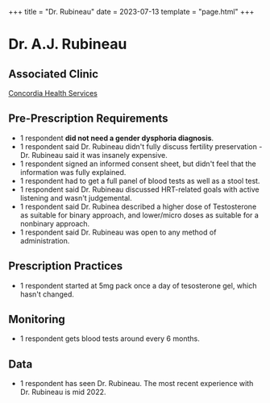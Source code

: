+++
title = "Dr. Rubineau"
date = 2023-07-13
template = "page.html"
+++

# Dr. A.J. Rubineau
 
## Associated Clinic
[Concordia Health Services](@/blog/clinics/concordia.md)
## Pre-Prescription Requirements
* 1 respondent **did not need a gender dysphoria diagnosis**.
* 1 respondent said Dr. Rubineau didn't fully discuss fertility preservation - Dr. Rubineau said it was insanely expensive.
* 1 respondent signed an informed consent sheet, but didn't feel that the information was fully explained.
* 1 respondent had to get a full panel of blood tests as well as a stool test.
* 1 respondent said Dr. Rubineau discussed HRT-related goals with active listening and wasn't judgemental.
* 1 respondent said Dr. Rubinea described a higher dose of Testosterone as suitable for binary approach, and lower/micro doses as suitable for a nonbinary approach.
* 1 respondent said Dr. Rubineau was open to any method of administration.

## Prescription Practices
* 1 respondent started at 5mg pack once a day of tesosterone gel, which hasn't changed.

## Monitoring
* 1 respondent gets blood tests around every 6 months.

## Data
* 1 respondent has seen Dr. Rubineau. The most recent experience with Dr. Rubineau is mid 2022. 
